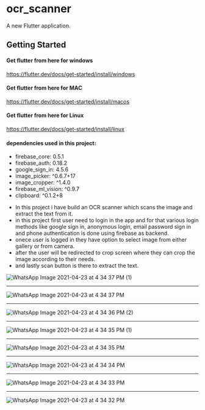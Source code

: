 
# ocr_scanner

A new Flutter application.

## Getting Started


#### Get flutter from here for windows
<a href="https://flutter.dev/docs/get-started/install/windows">https://flutter.dev/docs/get-started/install/windows</a>

#### Get flutter from here for MAC
<a href="https://flutter.dev/docs/get-started/install/macos">https://flutter.dev/docs/get-started/install/macos</a>

#### Get flutter from here for Linux
<a href="https://flutter.dev/docs/get-started/install/linux">https://flutter.dev/docs/get-started/install/linux</a>

#### dependencies used in this project:
<ul>
  <li>firebase_core: 0.5.1
  <li>firebase_auth: 0.18.2
  <li>google_sign_in: 4.5.6
  <li>image_picker: ^0.6.7+17
  <li>image_cropper: ^1.4.0
  <li>firebase_ml_vision: ^0.9.7
  <li>clipboard: ^0.1.2+8
</ul>

<ul>
  <li>In this project i have build an OCR scanner which scans the image and extract the text from it.</li>
  <li>in this project first user need to login in the app and for that various login methods like google sign in, anonymous login, email password sign in and phone     authentication  is done using firebase as backend.</li>
  <li>onece user is logged in they have option to select image from either gallery or from camera.</li>
  <li>after the user will be redirected to crop screen where they can crop the image according to their needs.</li>
  <li>and lastly scan button is there to extract the text.
</ul>

![WhatsApp Image 2021-04-23 at 4 34 37 PM (1)](https://user-images.githubusercontent.com/83778378/117561452-9ed08680-b0b4-11eb-9013-219a39cf89f4.jpeg)<hr>
![WhatsApp Image 2021-04-23 at 4 34 37 PM](https://user-images.githubusercontent.com/83778378/117561465-c1629f80-b0b4-11eb-9eed-15636dec514a.jpeg)<hr>
![WhatsApp Image 2021-04-23 at 4 34 36 PM (2)](https://user-images.githubusercontent.com/83778378/117561477-d7706000-b0b4-11eb-9814-2f09cc82d244.jpeg)<hr>
![WhatsApp Image 2021-04-23 at 4 34 35 PM (1)](https://user-images.githubusercontent.com/83778378/117561491-ea833000-b0b4-11eb-9840-603e8d8e3d20.jpeg)<hr>
![WhatsApp Image 2021-04-23 at 4 34 35 PM](https://user-images.githubusercontent.com/83778378/117561495-f1aa3e00-b0b4-11eb-8b70-5eb32f5c0f6a.jpeg)<hr>
![WhatsApp Image 2021-04-23 at 4 34 34 PM](https://user-images.githubusercontent.com/83778378/117561504-fec72d00-b0b4-11eb-8779-2357b03c9495.jpeg)<hr>
![WhatsApp Image 2021-04-23 at 4 34 33 PM](https://user-images.githubusercontent.com/83778378/117561522-228a7300-b0b5-11eb-9d93-62b38223b276.jpeg)<hr>
![WhatsApp Image 2021-04-23 at 4 34 32 PM](https://user-images.githubusercontent.com/83778378/117561562-89a82780-b0b5-11eb-84f0-7a590f997d8d.jpeg)


